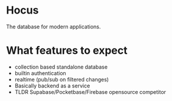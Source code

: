 # Hocus
The database for modern applications.

# What features to expect
- collection based standalone database
- builtin authentication
- realtime (pub/sub on filtered changes)
- Basically backend as a service 
- TLDR Supabase/Pocketbase/Firebase opensource competitor


